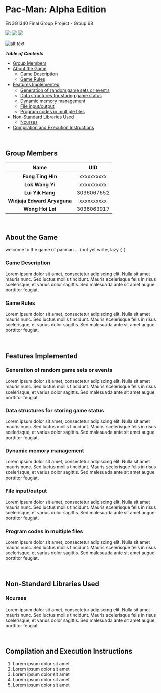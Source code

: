 # Pac-Man: Alpha Edition
ENGG1340 Final Group Project - Group 68

![](https://img.shields.io/badge/Exam%20Preparation-Low-red) ![](https://img.shields.io/badge/Stress%20level-High-critical) ![](https://img.shields.io/badge/C%2B%2B%20-100%25-brightgreen)

![alt text](https://m.media-amazon.com/images/S/aplus-media-library-service-media/aab7335f-9acf-46b6-bd3b-ee09c407e7ca.__CR0,0,970,300_PT0_SX970_V1___.jpg)

***Table of Contents***

- [Group Members](#group-members)
- [About the Game](#about-the-game)
  - [Game Description](#game-description)
  - [Game Rules](#game-rules)
- [Features Implemented](#features-implemented)
  - [Generation of random game sets or events](#generation-of-random-game-sets-or-events)
  - [Data structures for storing game status](#data-structures-for-storing-game-status)
  - [Dynamic memory management](#dynamic-memory-management)
  - [File input/output](#file-inputoutput)
  - [Program codes in multiple files](#program-codes-in-multiple-files)
- [Non-Standard Libraries Used](#non-standard-libraries-used)
  - [Ncurses](#ncurses)
- [Compilation and Execution Instructions](#compilation-and-execution-instructions)

<br>

## Group Members
|  Name  |  UID  |
| :------------:  |  :------------: |
|  **Fong Ting Hin**  |  xxxxxxxxxx  |
|  **Lok Wang Yi**  |  xxxxxxxxxx  |
|  **Lui Yik Hang**  |  3036067652  |
|  **Widjaja Edward Aryaguna**  |  xxxxxxxxxx  |
|  **Wong Hoi Lei**  |  3036063917  |

<br>

##  About the Game
welcome to the game of pacman ... (not yet write, lazy :) )

###  Game Description

Lorem ipsum dolor sit amet, consectetur adipiscing elit. Nulla sit amet mauris nunc. Sed luctus mollis tincidunt. Mauris scelerisque felis in risus scelerisque, et varius dolor sagittis. Sed malesuada ante sit amet augue porttitor feugiat.

###  Game Rules

Lorem ipsum dolor sit amet, consectetur adipiscing elit. Nulla sit amet mauris nunc. Sed luctus mollis tincidunt. Mauris scelerisque felis in risus scelerisque, et varius dolor sagittis. Sed malesuada ante sit amet augue porttitor feugiat. 

<br>

##  Features Implemented
### Generation of random game sets or events

Lorem ipsum dolor sit amet, consectetur adipiscing elit. Nulla sit amet mauris nunc. Sed luctus mollis tincidunt. Mauris scelerisque felis in risus scelerisque, et varius dolor sagittis. Sed malesuada ante sit amet augue porttitor feugiat. 

### Data structures for storing game status

Lorem ipsum dolor sit amet, consectetur adipiscing elit. Nulla sit amet mauris nunc. Sed luctus mollis tincidunt. Mauris scelerisque felis in risus scelerisque, et varius dolor sagittis. Sed malesuada ante sit amet augue porttitor feugiat. 

### Dynamic memory management

Lorem ipsum dolor sit amet, consectetur adipiscing elit. Nulla sit amet mauris nunc. Sed luctus mollis tincidunt. Mauris scelerisque felis in risus scelerisque, et varius dolor sagittis. Sed malesuada ante sit amet augue porttitor feugiat. 

### File input/output

Lorem ipsum dolor sit amet, consectetur adipiscing elit. Nulla sit amet mauris nunc. Sed luctus mollis tincidunt. Mauris scelerisque felis in risus scelerisque, et varius dolor sagittis. Sed malesuada ante sit amet augue porttitor feugiat. 

### Program codes in multiple files

Lorem ipsum dolor sit amet, consectetur adipiscing elit. Nulla sit amet mauris nunc. Sed luctus mollis tincidunt. Mauris scelerisque felis in risus scelerisque, et varius dolor sagittis. Sed malesuada ante sit amet augue porttitor feugiat. 

<br>

## Non-Standard Libraries Used
### Ncurses
Lorem ipsum dolor sit amet, consectetur adipiscing elit. Nulla sit amet mauris nunc. Sed luctus mollis tincidunt. Mauris scelerisque felis in risus scelerisque, et varius dolor sagittis. Sed malesuada ante sit amet augue porttitor feugiat.

<br>

## Compilation and Execution Instructions

1. Lorem ipsum dolor sit amet
2. Lorem ipsum dolor sit amet
3. Lorem ipsum dolor sit amet
4. Lorem ipsum dolor sit amet
5. Lorem ipsum dolor sit amet